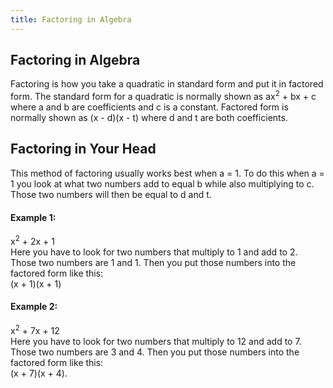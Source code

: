 ```yaml
---
title: Factoring in Algebra
---
```

## Factoring in Algebra

Factoring is how you take a quadratic in standard form and put it in factored form. The standard form for a quadratic is normally shown as ax<sup>2</sup> + bx + c where a and b are coefficients and c is a constant. Factored form is normally shown as (x - d)(x - t) where d and t are both coefficients.

## Factoring in Your Head

This method of factoring usually works best when a = 1. To do this when a = 1 you look at what two numbers add to equal b while also multiplying to c. Those two numbers will then be equal to d and t.

#### Example 1:<br>
x<sup>2</sup> + 2x + 1<br>
Here you have to look for two numbers that multiply to 1 and add to 2. Those two numbers are 1 and 1. Then you put those numbers into the factored form like this:<br>
(x + 1)(x + 1)

#### Example 2:<br>
x<sup>2</sup> + 7x + 12<br>
Here you have to look for two numbers that multiply to 12 and add to 7. Those two numbers are 3 and 4. Then you put those numbers into the factored form like this:<br>
(x + 7)(x + 4).

